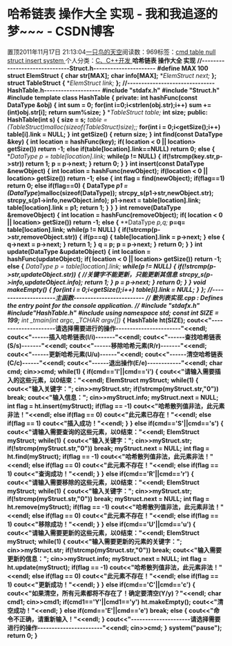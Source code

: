
# 哈希链表 操作大全 实现 - 我和我追逐的梦~~~ - CSDN博客


置顶2011年11月17日 21:13:04[一只鸟的天空](https://me.csdn.net/heyongluoyao8)阅读数：969标签：[cmd																](https://so.csdn.net/so/search/s.do?q=cmd&t=blog)[table																](https://so.csdn.net/so/search/s.do?q=table&t=blog)[null																](https://so.csdn.net/so/search/s.do?q=null&t=blog)[struct																](https://so.csdn.net/so/search/s.do?q=struct&t=blog)[insert																](https://so.csdn.net/so/search/s.do?q=insert&t=blog)[system																](https://so.csdn.net/so/search/s.do?q=system&t=blog)[
							](https://so.csdn.net/so/search/s.do?q=insert&t=blog)[
																					](https://so.csdn.net/so/search/s.do?q=struct&t=blog)个人分类：[C、C++开发																](https://blog.csdn.net/heyongluoyao8/article/category/908444)
[
																								](https://so.csdn.net/so/search/s.do?q=struct&t=blog)
[
				](https://so.csdn.net/so/search/s.do?q=null&t=blog)
[
			](https://so.csdn.net/so/search/s.do?q=null&t=blog)
[
		](https://so.csdn.net/so/search/s.do?q=table&t=blog)
[
	](https://so.csdn.net/so/search/s.do?q=cmd&t=blog)
**哈希链表 操作大全 实现**
**//------------------------------Struct.h----------------------**
**\#define MAX 100**
**struct ElemStruct**
**{**
**char str[MAX];**
**char info[MAX];**
**ElemStruct *next;**
**};**
**struct TableStruct**
**{**
**ElemStruct *link;**
**};**
**//-------------------------------HashTable.h--------------------**
**\#include "stdafx.h"**
**\#include "Struct.h"**
**\#include<cstring>**
**template <class DataType>**
**class HashTable**
**{**
**private:**
**int hashFunc(const DataType &obj)**
**{**
**int sum = 0;**
**for(int i=0;i<strlen(obj.str);i++)**
**sum += (int)obj.str[i];**
**return sum%size;**
**}**
**TableStruct *table;**
**int size;**
**public:**
**HashTable(int s)**
**{**
**size = s;**
**table = (TableStruct*)malloc(sizeof(TableStruct)*size);;**
**for(int i = 0;i<getSize();i++)**
**table[i].link = NULL;**
**}**
**int getSize()**
**{**
**return size;**
**}**
**int find(const DataType &key)**
**{**
**int location = hashFunc(key);**
**if( location < 0 || location> getSize())**
**return -1;**
**else if(table[location].link==NULL)**
**return 0;**
**else**
**{**
**DataType *p = table[location].link;**
**while(p != NULL)**
**{**
**if(!strcmp(key.str,p->str))**
**return 1;**
**p = p->next;**
**}**
**return 0;**
**}**
**}**
**int insert(const DataType &newObject)**
**{**
**int location = hashFunc(newObject);**
**if(location < 0 || location> getSize())**
**return -1;**
**else**
**{**
**int flag = find(newObject);**
**if(flag==1)**
**return 0;**
**else if(flag==0)**
**{**
**DataType *p1 = (DataType*)malloc(sizeof(DataType));**
**strcpy_s(p1->str,newObject.str);**
**strcpy_s(p1->info,newObject.info);**
**p1->next = table[location].link;**
**table[location].link = p1;**
**return 1;**
**}**
**}**
**}**
**int remove(DataType &removeObject)**
**{**
**int location = hashFunc(removeObject);**
**if( location < 0 || location> getSize())**
**return -1;**
**else**
**{**
**DataType *p,*q;**
**p=q= table[location].link;**
**while(p != NULL)**
**{**
**if(!strcmp(p->str,removeObject.str))**
**{**
**if(p==q)**
**{**
**table[location].link = p->next;**
**}**
**else**
**{**
**q->next = p->next;**
**}**
**return 1;**
**}**
**q = p;**
**p = p->next;**
**}**
**return 0;**
**}**
**}**
**int update(DataType &updateObject)**
**{**
**int location = hashFunc(updateObject);**
**if( location < 0 || location> getSize())**
**return -1;**
**else**
**{**
**DataType *p = table[location].link;**
**while(p != NULL)**
**{**
**if(!strcmp(p->str,updateObject.str))**
**{**
**//关键字不能更新，只能更新其信息**
**strcpy_s(p->info,updateObject.info);**
**return 1;**
**}**
**p = p->next;**
**}**
**return 0;**
**}**
**}**
**void makeEmpty()**
**{**
**for(int i = 0;i<getSize();i++)**
**table[i].link = NULL;**
**}**
**};**
**//---------------------主函数-------------------------**
**// 散列表实现.cpp : Defines the entry point for the console application.**
**//**
**\#include "stdafx.h"**
**\#include"HashTable.h"**
**\#include<iostream>**
**using namespace std;**
**const int SIZE = 199;**
**int _tmain(int argc, _TCHAR* argv[])**
**{**
**HashTable<ElemStruct> ht(SIZE);**
**cout<<"---------------------请选择需要进行的操作-----------------------"<<endl;**
**cout<<"------插入哈希链表(I/i)-------"<<endl;**
**cout<<"------查找哈希链表(S/s)-------"<<endl;**
**cout<<"------移除哈希元素(R/r)-------"<<endl;**
**cout<<"------更新哈希元素(U/u)------"<<endl;**
**cout<<"------清空哈希链表(C/c)------"<<endl;**
**cout<<"------退出操作(E/e)------------"<<endl;**
**char cmd;**
**cin>>cmd;**
**while(1)**
**{**
**if(cmd=='I'||cmd=='i')**
**{**
**cout<<"请输入需要插入的这些元素，以0结束："<<endl;**
**ElemStruct myStruct;**
**while(1)**
**{**
**cout<<"输入关键字：";**
**cin>>myStruct.str;**
**if(!strcmp(myStruct.str,"0"))**
**break;**
**cout<<"输入信息：";**
**cin>>myStruct.info;**
**myStruct.next = NULL;**
**int flag = ht.insert(myStruct);**
**if(flag == -1)**
**cout<<"哈希散列值非法，此元素非法！"<<endl;**
**else if(flag == 0)**
**cout<<"此元素已存在！"<<endl;**
**else if(flag == 1)**
**cout<<"插入成功！"<<endl;**
**}**
**}**
**else if(cmd=='S'||cmd=='s')**
**{**
**cout<<"请输入需要查询的这些元素，以0结束："<<endl;**
**ElemStruct myStruct;**
**while(1)**
**{**
**cout<<"输入关键字：";**
**cin>>myStruct.str;**
**if(!strcmp(myStruct.str,"0"))**
**break;**
**myStruct.next = NULL;**
**int flag = ht.find(myStruct);**
**if(flag == -1)**
**cout<<"哈希散列值非法，此元素非法！"<<endl;**
**else if(flag == 0)**
**cout<<"此元素不存在！"<<endl;**
**else if(flag == 1)**
**cout<<"查询成功！"<<endl;**
**}**
**}**
**else if(cmd=='R'||cmd=='r')**
**{**
**cout<<"请输入需要移除的这些元素，以0结束："<<endl;**
**ElemStruct myStruct;**
**while(1)**
**{**
**cout<<"输入关键字：";**
**cin>>myStruct.str;**
**if(!strcmp(myStruct.str,"0"))**
**break;**
**myStruct.next = NULL;**
**int flag = ht.remove(myStruct);**
**if(flag == -1)**
**cout<<"哈希散列值非法，此元素非法！"<<endl;**
**else if(flag == 0)**
**cout<<"此元素不存在！"<<endl;**
**else if(flag == 1)**
**cout<<"移除成功！"<<endl;**
**}**
**}**
**else if(cmd=='U'||cmd=='u')**
**{**
**cout<<"请输入需要更新的这些元素，以0结束："<<endl;**
**ElemStruct myStruct;**
**while(1)**
**{**
**cout<<"输入需要更新的元素的关键字：";**
**cin>>myStruct.str;**
**if(!strcmp(myStruct.str,"0"))**
**break;**
**cout<<"输入需要更新的信息：";**
**cin>>myStruct.info;**
**myStruct.next = NULL;**
**int flag = ht.update(myStruct);**
**if(flag == -1)**
**cout<<"哈希散列值非法，此元素非法！"<<endl;**
**else if(flag == 0)**
**cout<<"此元素不存在！"<<endl;**
**else if(flag == 1)**
**cout<<"更新成功！"<<endl;**
**}**
**}**
**else if(cmd=='C'||cmd=='c')**
**{**
**cout<<"如果清空，所有元素都将不存在了！确定要清空(Y/y)？"<<endl;**
**char cmd1;**
**cin>>cmd1;**
**if(cmd1=='Y'||cmd1=='y')**
**ht.makeEmpty();**
**cout<<"清空成功！"<<endl;**
**}**
**else if(cmd=='E'||cmd=='e')**
**break;**
**else**
**{**
**cout<<"命令不正确，请重新输入！"<<endl;**
**}**
**cout<<"---------------------请选择需要进行的操作-----------------------"<<endl;**
**cin>>cmd;**
**}**
**system("pause");**
**return 0;**
**}**



